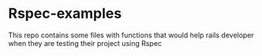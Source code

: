 # Rspec-examples
This repo contains some files with functions that would help rails developer when they are testing their project using Rspec
